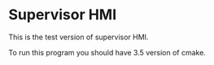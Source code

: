 # Supervisor HMI

This is the test version of supervisor HMI.

To run this program you should have 3.5 version of cmake.

